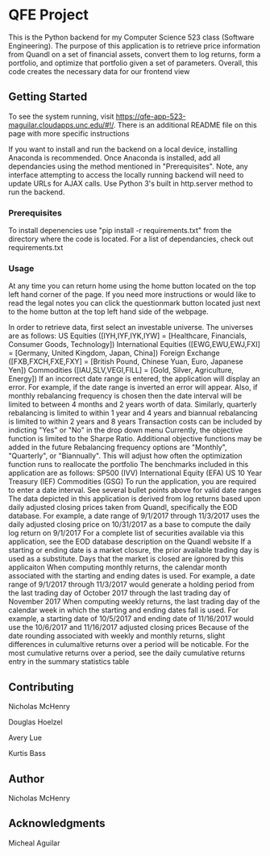 # QFE Project

This is the Python backend for my Computer Science 523 class (Software Engineering). The purpose of this application is to retrieve price information from Quandl on a set of financial assets, convert them to log returns, form a portfolio, and optimize that portfolio given a set of parameters. Overall, this code creates the necessary data for our frontend view

## Getting Started

To see the system running, visit https://qfe-app-523-maguilar.cloudapps.unc.edu/#!/. There is an additional README file on this page with more specific instructions

If you want to install and run the backend on a local device, installing Anaconda is recommended. Once Anaconda is installed, add all dependancies using the method mentioned in "Prerequisites". Note, any interface attempting to access the locally running backend will need to update URLs for AJAX calls. Use Python 3's built in http.server method to run the backend.

### Prerequisites

To install depenencies use "pip install -r requirements.txt" from the directory where the code is located. For a list of dependancies, check out requirements.txt 

### Usage
At any time you can return home using the home button located on the top left hand corner of the page.  If you need more instructions or would like to read the legal notes you can click the questionmark button located just next to the home button at the top left hand side of the webpage.

In order to retrieve data, first select an investable universe. The universes are as follows:
US Equities ([IYH,IYF,IYK,IYW] = [Healthcare, Financials, Consumer Goods, Technology])
International Equities ([EWG,EWU,EWJ,FXI] = [Germany, United Kingdom, Japan, China])
Foreign Exchange ([FXB,FXCH,FXE,FXY] = [British Pound, Chinese Yuan, Euro, Japanese Yen])
Commodities ([IAU,SLV,VEGI,FILL] = [Gold, Silver, Agriculture, Energy])
If an incorrect date range is entered, the application will display an error. For example, if the date range is inverted an error will appear. Also, if monthly rebalancing frequency is chosen then the date interval will be limited to between 4 months and 2 years worth of data. Similarly, quarterly rebalancing is limited to within 1 year and 4 years and biannual rebalancing is limited to within 2 years and 8 years
Transaction costs can be included by indicting "Yes" or "No" in the drop down menu
Currently, the objective function is limited to the Sharpe Ratio. Additional objective functions may be added in the future
Rebalancing frequency options are "Monthly", "Quarterly", or "Biannually". This will adjust how often the optimization function runs to reallocate the portfolio
The benchmarks included in this application are as follows:
SP500 (IVV)
International Equity (EFA)
US 10 Year Treasury (IEF)
Commodities (GSG)
To run the application, you are required to enter a date interval. See several bullet points above for valid date ranges
The data depicted in this application is derived from log returns based upon daily adjusted closing prices taken from Quandl, specifically the EOD database. For example, a date range of 9/1/2017 through 11/3/2017 uses the daily adjusted closing price on 10/31/2017 as a base to compute the daily log return on 9/1/2017
For a complete list of securities available via this application, see the EOD database description on the Quandl website
If a starting or ending date is a market closure, the prior available trading day is used as a substitute. Days that the market is closed are ignored by this applicaiton
When computing monthly returns, the calendar month associated with the starting and ending dates is used. For example, a date range of 9/1/2017 through 11/3/2017 would generate a holding period from the last trading day of October 2017 through the last trading day of November 2017
When computing weekly returns, the last trading day of the calendar week in which the starting and ending dates fall is used. For example, a starting date of 10/5/2017 and ending date of 11/16/2017 would use the 10/6/2017 and 11/16/2017 adjusted closing prices
Because of the date rounding associated with weekly and monthly returns, slight differences in culumaltive returns over a period will be noticable. For the most cumulative returns over a period, see the daily cumulative returns entry in the summary statistics table

## Contributing

Nicholas McHenry

Douglas Hoelzel

Avery Lue

Kurtis Bass

## Author

Nicholas McHenry

## Acknowledgments

Micheal Aguilar
